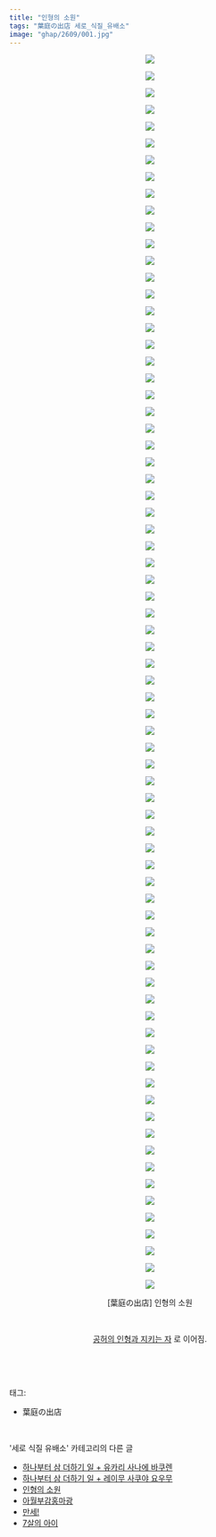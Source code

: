 ```yaml
---
title: "인형의 소원"
tags: "葉庭の出店 세로_식질_유배소"
image: "ghap/2609/001.jpg"
---
```

<div class="article">
<p style="text-align: center; clear: none; float: none;"><img src="{{ site.nasurl }}/ghap/2609/001.jpg"/></p>
<p style="text-align: center; clear: none; float: none;"><img src="{{ site.nasurl }}/ghap/2609/002.jpg"/></p>
<p style="text-align: center; clear: none; float: none;"><img src="{{ site.nasurl }}/ghap/2609/003.jpg"/></p>
<p style="text-align: center; clear: none; float: none;"><img src="{{ site.nasurl }}/ghap/2609/004.jpg"/></p>
<p style="text-align: center; clear: none; float: none;"><img src="{{ site.nasurl }}/ghap/2609/005.jpg"/></p>
<p style="text-align: center; clear: none; float: none;"><img src="{{ site.nasurl }}/ghap/2609/006.jpg"/></p>
<p style="text-align: center; clear: none; float: none;"><img src="{{ site.nasurl }}/ghap/2609/007.jpg"/></p>
<p style="text-align: center; clear: none; float: none;"><img src="{{ site.nasurl }}/ghap/2609/008.jpg"/></p>
<p style="text-align: center; clear: none; float: none;"><img src="{{ site.nasurl }}/ghap/2609/009.jpg"/></p>
<p style="text-align: center; clear: none; float: none;"><img src="{{ site.nasurl }}/ghap/2609/010.jpg"/></p>
<p style="text-align: center; clear: none; float: none;"><img src="{{ site.nasurl }}/ghap/2609/011.jpg"/></p>
<p style="text-align: center; clear: none; float: none;"><img src="{{ site.nasurl }}/ghap/2609/012.jpg"/></p>
<p style="text-align: center; clear: none; float: none;"><img src="{{ site.nasurl }}/ghap/2609/013.jpg"/></p>
<p style="text-align: center; clear: none; float: none;"><img src="{{ site.nasurl }}/ghap/2609/014.jpg"/></p>
<p style="text-align: center; clear: none; float: none;"><img src="{{ site.nasurl }}/ghap/2609/015.jpg"/></p>
<p style="text-align: center; clear: none; float: none;"><img src="{{ site.nasurl }}/ghap/2609/016.jpg"/></p>
<p style="text-align: center; clear: none; float: none;"><img src="{{ site.nasurl }}/ghap/2609/017.jpg"/></p>
<p style="text-align: center; clear: none; float: none;"><img src="{{ site.nasurl }}/ghap/2609/018.jpg"/></p>
<p style="text-align: center; clear: none; float: none;"><img src="{{ site.nasurl }}/ghap/2609/019.jpg"/></p>
<p style="text-align: center; clear: none; float: none;"><img src="{{ site.nasurl }}/ghap/2609/020.jpg"/></p>
<p style="text-align: center; clear: none; float: none;"><img src="{{ site.nasurl }}/ghap/2609/021.jpg"/></p>
<p style="text-align: center; clear: none; float: none;"><img src="{{ site.nasurl }}/ghap/2609/022.jpg"/></p>
<p style="text-align: center; clear: none; float: none;"><img src="{{ site.nasurl }}/ghap/2609/023.jpg"/></p>
<p style="text-align: center; clear: none; float: none;"><img src="{{ site.nasurl }}/ghap/2609/024.jpg"/></p>
<p style="text-align: center; clear: none; float: none;"><img src="{{ site.nasurl }}/ghap/2609/025.jpg"/></p>
<p style="text-align: center; clear: none; float: none;"><img src="{{ site.nasurl }}/ghap/2609/026.jpg"/></p>
<p style="text-align: center; clear: none; float: none;"><img src="{{ site.nasurl }}/ghap/2609/027.jpg"/></p>
<p style="text-align: center; clear: none; float: none;"><img src="{{ site.nasurl }}/ghap/2609/028.jpg"/></p>
<p style="text-align: center; clear: none; float: none;"><img src="{{ site.nasurl }}/ghap/2609/029.jpg"/></p>
<p style="text-align: center; clear: none; float: none;"><img src="{{ site.nasurl }}/ghap/2609/030.jpg"/></p>
<p style="text-align: center; clear: none; float: none;"><img src="{{ site.nasurl }}/ghap/2609/031.jpg"/></p>
<p style="text-align: center; clear: none; float: none;"><img src="{{ site.nasurl }}/ghap/2609/032.jpg"/></p>
<p style="text-align: center; clear: none; float: none;"><img src="{{ site.nasurl }}/ghap/2609/033.jpg"/></p>
<p style="text-align: center; clear: none; float: none;"><img src="{{ site.nasurl }}/ghap/2609/034.jpg"/></p>
<p style="text-align: center; clear: none; float: none;"><img src="{{ site.nasurl }}/ghap/2609/035.jpg"/></p>
<p style="text-align: center; clear: none; float: none;"><img src="{{ site.nasurl }}/ghap/2609/036.jpg"/></p>
<p style="text-align: center; clear: none; float: none;"><img src="{{ site.nasurl }}/ghap/2609/037.jpg"/></p>
<p style="text-align: center; clear: none; float: none;"><img src="{{ site.nasurl }}/ghap/2609/038.jpg"/></p>
<p style="text-align: center; clear: none; float: none;"><img src="{{ site.nasurl }}/ghap/2609/039.jpg"/></p>
<p style="text-align: center; clear: none; float: none;"><img src="{{ site.nasurl }}/ghap/2609/040.jpg"/></p>
<p style="text-align: center; clear: none; float: none;"><img src="{{ site.nasurl }}/ghap/2609/041.jpg"/></p>
<p style="text-align: center; clear: none; float: none;"><img src="{{ site.nasurl }}/ghap/2609/042.jpg"/></p>
<p style="text-align: center; clear: none; float: none;"><img src="{{ site.nasurl }}/ghap/2609/043.jpg"/></p>
<p style="text-align: center; clear: none; float: none;"><img src="{{ site.nasurl }}/ghap/2609/044.jpg"/></p>
<p style="text-align: center; clear: none; float: none;"><img src="{{ site.nasurl }}/ghap/2609/045.jpg"/></p>
<p style="text-align: center; clear: none; float: none;"><img src="{{ site.nasurl }}/ghap/2609/046.jpg"/></p>
<p style="text-align: center; clear: none; float: none;"><img src="{{ site.nasurl }}/ghap/2609/047.jpg"/></p>
<p style="text-align: center; clear: none; float: none;"><img src="{{ site.nasurl }}/ghap/2609/048.jpg"/></p>
<p style="text-align: center; clear: none; float: none;"><img src="{{ site.nasurl }}/ghap/2609/049.jpg"/></p>
<p style="text-align: center; clear: none; float: none;"><img src="{{ site.nasurl }}/ghap/2609/050.jpg"/></p>
<p style="text-align: center; clear: none; float: none;"><img src="{{ site.nasurl }}/ghap/2609/051.jpg"/></p>
<p style="text-align: center; clear: none; float: none;"><img src="{{ site.nasurl }}/ghap/2609/052.jpg"/></p>
<p style="text-align: center; clear: none; float: none;"><img src="{{ site.nasurl }}/ghap/2609/053.jpg"/></p>
<p style="text-align: center; clear: none; float: none;"><img src="{{ site.nasurl }}/ghap/2609/054.jpg"/></p>
<p style="text-align: center; clear: none; float: none;"><img src="{{ site.nasurl }}/ghap/2609/055.jpg"/></p>
<p style="text-align: center; clear: none; float: none;"><img src="{{ site.nasurl }}/ghap/2609/056.jpg"/></p>
<p style="text-align: center; clear: none; float: none;"><img src="{{ site.nasurl }}/ghap/2609/057.jpg"/></p>
<p style="text-align: center; clear: none; float: none;"><img src="{{ site.nasurl }}/ghap/2609/058.jpg"/></p>
<p style="text-align: center; clear: none; float: none;"><img src="{{ site.nasurl }}/ghap/2609/059.jpg"/></p>
<p style="text-align: center; clear: none; float: none;"><img src="{{ site.nasurl }}/ghap/2609/060.jpg"/></p>
<p style="text-align: center; clear: none; float: none;"><img src="{{ site.nasurl }}/ghap/2609/061.jpg"/></p>
<p style="text-align: center; clear: none; float: none;"><img src="{{ site.nasurl }}/ghap/2609/062.jpg"/></p>
<p style="text-align: center; clear: none; float: none;"><img src="{{ site.nasurl }}/ghap/2609/063.jpg"/></p>
<p style="text-align: center; clear: none; float: none;"><img src="{{ site.nasurl }}/ghap/2609/064.jpg"/></p>
<p style="text-align: center; clear: none; float: none;"><img src="{{ site.nasurl }}/ghap/2609/065.jpg"/></p>
<p style="text-align: center; clear: none; float: none;"><img src="{{ site.nasurl }}/ghap/2609/066.jpg"/></p>
<p style="text-align: center; clear: none; float: none;"><img src="{{ site.nasurl }}/ghap/2609/067.jpg"/></p>
<p style="text-align: center; clear: none; float: none;"><img src="{{ site.nasurl }}/ghap/2609/068.jpg"/></p>
<p style="text-align: center; clear: none; float: none;"><img src="{{ site.nasurl }}/ghap/2609/069.jpg"/></p>
<p style="text-align: center; clear: none; float: none;"><img src="{{ site.nasurl }}/ghap/2609/070.jpg"/></p>
<p style="text-align: center; clear: none; float: none;"><img src="{{ site.nasurl }}/ghap/2609/071.jpg"/></p>
<p style="text-align: center; clear: none; float: none;"><img src="{{ site.nasurl }}/ghap/2609/072.jpg"/></p>
<p style="text-align: center; clear: none; float: none;"><img src="{{ site.nasurl }}/ghap/2609/073.jpg"/></p>
<p style="text-align: center; clear: none; float: none;"><img src="{{ site.nasurl }}/ghap/2609/074.jpg"/></p>
<p style="text-align: center; clear: none; float: none;">[葉庭の出店] 인형의 소원<br/></p>
<p style="text-align: center; clear: none; float: none;"><br/></p>
<p style="text-align: center; clear: none; float: none;"><a class="tx-link" href="http://ghaptouhou.tistory.com/2610" target="_blank">공허의 인형과 지키는 자</a> 로 이어짐.</p>
<p><br/></p>
</div><br/>
<div class="tagTrail">
<p>태그: </p>
<ul>
<li>葉庭の出店</li>
</ul>
</div><br/>
<div class="another">
<p>'세로 식질 유배소' 카테고리의 다른 글</p>
<ul>
<li><a href="/2017-11-30-ghap_4010">하나부터 삼 더하기 일 + 유카리 사나에 바쿠렌</a></li>
<li><a href="/2017-11-30-ghap_4009">하나부터 삼 더하기 일 + 레이무 사쿠야 요우무</a></li>
<li><a href="/2016-10-15-ghap_2609">인형의 소원</a></li>
<li><a href="/2016-09-27-ghap_2364">아월부감홍마광</a></li>
<li><a href="/2016-09-19-ghap_2233">만세!</a></li>
<li><a href="/2016-09-12-ghap_2130">7살의 아이</a></li>
</ul>
</div><br/>
<div class="cb_module cb_fluid">
<div class="cb_wrt cb_profile">
</div><!-- commentList close -->
</div><br/>
